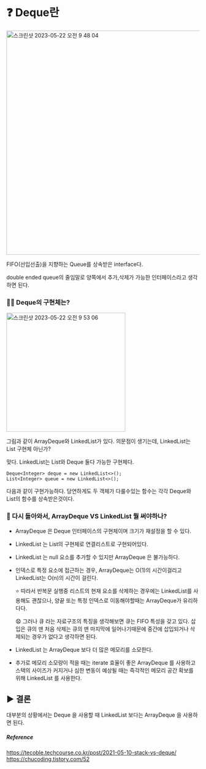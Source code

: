 # ❓ Deque란
<img width="584" alt="스크린샷 2023-05-22 오전 9 48 04" src="https://github.com/YongNyeo/gachon-meeting/assets/109174778/bc435bfa-32ee-4d73-9afc-c130a959ed6e">

FIFO(선입선출)을 지향하는 Queue를 상속받은 interface다.

double ended queue의 줄임말로 양쪽에서 추가,삭제가 가능한 인터페이스라고 생각하면 된다. 


###  👷‍♂️ Deque의 구현체는?
<img width="310" alt="스크린샷 2023-05-22 오전 9 53 06" src="https://github.com/YongNyeo/gachon-meeting/assets/109174778/0e855246-2ed6-49ca-8e54-951b7bf43e67">

그림과 같이 ArrayDeque와 LinkedList가 있다. 의문점이 생기는데, LinkedList는 List 구현체 아닌가?

맞다. LinkedList는 List와 Deque 둘다 가능한 구현체다. 


    Deque<Integer> deque = new LinkedList<>();
    List<Integer> queue = new LinkedList<>();
    
다음과 같이 구현가능하다. 당연하게도 두 객체가 다룰수있는 함수는 각각 Deque와 List의 함수를 상속받은것이다.

### 👧 다시 돌아와서, ArrayDeque VS LinkedList 뭘 써야하나?

- ArrayDeque 은 Deque 인터페이스의 구현체이며 크기가 재설정을 할 수 있다.
- LinkedList 는 List의 구현체로 연결리스트로 구현되어있다.
- LinkedList 는 null 요소를 추가할 수 있지만 ArrayDeque 은 불가능하다.
- 인덱스로 특정 요소에 접근하는 경우, ArrayDeque는 O(1)의 시간이걸리고 LinkedList는 O(n)의 시간이 걸린다. 

  ⭐ 따라서 반복문 실행중 리스트의 현재 요소를 삭제하는 경우에는 LinkedList를 사용해도 괜찮으나, 양끝 또는 특정 인덱스로 이동해야할때는 ArrayDeque가 유리하다다.
  
  😧 그러나 큐 라는 자료구조의 특징을 생각해보면 큐는 FIFO 특성을 갖고 있다. 삽입은 큐의 맨 처음 삭제는 큐의 맨 마지막에 일어나기때문에 중간에 삽입되거나 삭제되는 경우가 없다고 생각하면 된다.
  
- LinkedList 는 ArrayDeque 보다 더 많은 메모리를 소모한다.
- 추가로 메모리 소모량이 적을 때는 iterate 효율이 좋은 ArrayDeque 를 사용하고 스택의 사이즈가 커지거나 심한 변동이 예상될 때는 즉각적인 메모리 공간 확보를 위해 LinkedList 를 사용한다.

## ▶️ 결론


대부분의 상황에서는 Deque 을 사용할 때 LinkedList 보다는 ArrayDeque 을 사용하면 된다. 


##### Reference
<https://tecoble.techcourse.co.kr/post/2021-05-10-stack-vs-deque/>
<https://chucoding.tistory.com/52>
